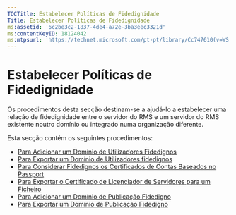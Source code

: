 ```yaml
---
TOCTitle: Estabelecer Políticas de Fidedignidade
Title: Estabelecer Políticas de Fidedignidade
ms:assetid: '6c2be3c2-1837-4de4-a72e-3ba3eec3321d'
ms:contentKeyID: 18124042
ms:mtpsurl: 'https://technet.microsoft.com/pt-pt/library/Cc747610(v=WS.10)'
---
```


Estabelecer Políticas de Fidedignidade
======================================

Os procedimentos desta secção destinam-se a ajudá-lo a estabelecer uma relação de fidedignidade entre o servidor do RMS e um servidor do RMS existente noutro domínio ou integrado numa organização diferente.

Esta secção contém os seguintes procedimentos:

-   [Para Adicionar um Domínio de Utilizadores Fidedignos](https://technet.microsoft.com/ed672e58-6272-4ac0-a434-d1d938037e93)
-   [Para Exportar um Domínio de Utilizadores fidedignos](https://technet.microsoft.com/40281ba3-2674-43ca-aa6d-1deb9302eb0e)
-   [Para Considerar Fidedignos os Certificados de Contas Baseados no Passport](https://technet.microsoft.com/c096fa36-c40d-4b28-843c-e9cbbe8eef70)
-   [Para Exportar o Certificado de Licenciador de Servidores para um Ficheiro](https://technet.microsoft.com/d683a629-71b3-4b11-932b-4ab0317334af)
-   [Para Adicionar um Domínio de Publicação Fidedigno](https://technet.microsoft.com/731416d8-ddf4-4d4a-9f1a-bbd1ea48fe3c)
-   [Para Exportar um Domínio de Publicação Fidedigno](https://technet.microsoft.com/3fb138dd-e324-43f8-97e0-da0027a036a3)
